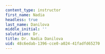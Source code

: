 ```yaml
---
content_type: instructor
first_name: Nadia
headless: true
last_name: Danilova
middle_initial: ''
salutation: Dr.
title: Dr. Nadia Danilova
uid: 48c6edab-1396-cce0-a024-41fadfd65270
---
```

